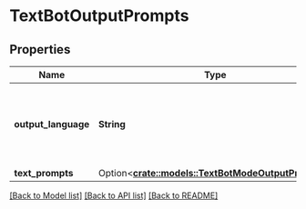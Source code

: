 # TextBotOutputPrompts

## Properties

Name | Type | Description | Notes
------------ | ------------- | ------------- | -------------
**output_language** | **String** | The ISO code of the output language for this prompt item. | 
**text_prompts** | Option<[**crate::models::TextBotModeOutputPrompts**](TextBotModeOutputPrompts.md)> |  | [optional]

[[Back to Model list]](../README.md#documentation-for-models) [[Back to API list]](../README.md#documentation-for-api-endpoints) [[Back to README]](../README.md)


